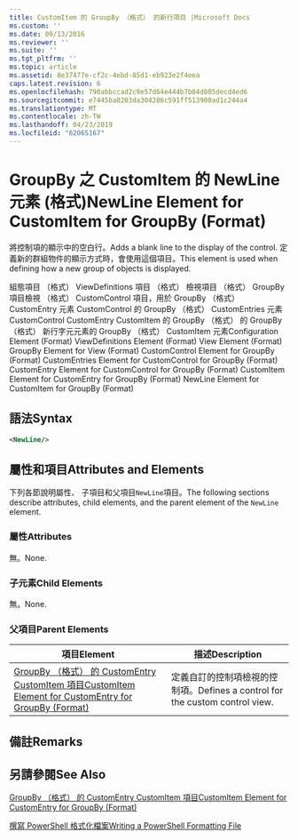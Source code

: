 ```yaml
---
title: CustomItem 的 GroupBy （格式） 的新行項目 |Microsoft Docs
ms.custom: ''
ms.date: 09/13/2016
ms.reviewer: ''
ms.suite: ''
ms.tgt_pltfrm: ''
ms.topic: article
ms.assetid: 8e37477e-cf2c-4ebd-85d1-eb923e2f4eea
caps.latest.revision: 6
ms.openlocfilehash: 790abbccad2c9e57d64e444b7b04d805decd4ed6
ms.sourcegitcommit: e7445ba8203da304286c591ff513900ad1c244a4
ms.translationtype: MT
ms.contentlocale: zh-TW
ms.lasthandoff: 04/23/2019
ms.locfileid: "62065167"
---
```

# <a name="newline-element-for-customitem-for-groupby-format"></a><span data-ttu-id="658cd-102">GroupBy 之 CustomItem 的 NewLine 元素 (格式)</span><span class="sxs-lookup"><span data-stu-id="658cd-102">NewLine Element for CustomItem for GroupBy (Format)</span></span>

<span data-ttu-id="658cd-103">將控制項的顯示中的空白行。</span><span class="sxs-lookup"><span data-stu-id="658cd-103">Adds a blank line to the display of the control.</span></span> <span data-ttu-id="658cd-104">定義新的群組物件的顯示方式時，會使用這個項目。</span><span class="sxs-lookup"><span data-stu-id="658cd-104">This element is used when defining how a new group of objects is displayed.</span></span>

<span data-ttu-id="658cd-105">組態項目 （格式） ViewDefinitions 項目 （格式） 檢視項目 （格式） GroupBy 項目檢視 （格式） CustomControl 項目，用於 GroupBy （格式） CustomEntry 元素 CustomControl 的 GroupBy （格式） CustomEntries 元素CustomControl CustomEntry CustomItem 的 GroupBy （格式） 的 GroupBy （格式） 新行字元元素的 GroupBy （格式） CustomItem 元素</span><span class="sxs-lookup"><span data-stu-id="658cd-105">Configuration Element (Format) ViewDefinitions Element (Format) View Element (Format) GroupBy Element for View (Format) CustomControl Element for GroupBy (Format) CustomEntries Element for CustomControl for GroupBy (Format) CustomEntry Element for CustomControl for GroupBy (Format) CustomItem Element for CustomEntry for GroupBy (Format) NewLine Element for CustomItem for GroupBy (Format)</span></span>

## <a name="syntax"></a><span data-ttu-id="658cd-106">語法</span><span class="sxs-lookup"><span data-stu-id="658cd-106">Syntax</span></span>

```xml
<NewLine/>
```

## <a name="attributes-and-elements"></a><span data-ttu-id="658cd-107">屬性和項目</span><span class="sxs-lookup"><span data-stu-id="658cd-107">Attributes and Elements</span></span>

<span data-ttu-id="658cd-108">下列各節說明屬性、 子項目和父項目`NewLine`項目。</span><span class="sxs-lookup"><span data-stu-id="658cd-108">The following sections describe attributes, child elements, and the parent element of the `NewLine` element.</span></span>

### <a name="attributes"></a><span data-ttu-id="658cd-109">屬性</span><span class="sxs-lookup"><span data-stu-id="658cd-109">Attributes</span></span>

<span data-ttu-id="658cd-110">無。</span><span class="sxs-lookup"><span data-stu-id="658cd-110">None.</span></span>

### <a name="child-elements"></a><span data-ttu-id="658cd-111">子元素</span><span class="sxs-lookup"><span data-stu-id="658cd-111">Child Elements</span></span>

<span data-ttu-id="658cd-112">無。</span><span class="sxs-lookup"><span data-stu-id="658cd-112">None.</span></span>

### <a name="parent-elements"></a><span data-ttu-id="658cd-113">父項目</span><span class="sxs-lookup"><span data-stu-id="658cd-113">Parent Elements</span></span>

|<span data-ttu-id="658cd-114">項目</span><span class="sxs-lookup"><span data-stu-id="658cd-114">Element</span></span>|<span data-ttu-id="658cd-115">描述</span><span class="sxs-lookup"><span data-stu-id="658cd-115">Description</span></span>|
|-------------|-----------------|
|[<span data-ttu-id="658cd-116">GroupBy （格式） 的 CustomEntry CustomItem 項目</span><span class="sxs-lookup"><span data-stu-id="658cd-116">CustomItem Element for CustomEntry for GroupBy (Format)</span></span>](./customitem-element-for-customentry-for-groupby-format.md)|<span data-ttu-id="658cd-117">定義自訂的控制項檢視的控制項。</span><span class="sxs-lookup"><span data-stu-id="658cd-117">Defines a control for the custom control view.</span></span>|

## <a name="remarks"></a><span data-ttu-id="658cd-118">備註</span><span class="sxs-lookup"><span data-stu-id="658cd-118">Remarks</span></span>

## <a name="see-also"></a><span data-ttu-id="658cd-119">另請參閱</span><span class="sxs-lookup"><span data-stu-id="658cd-119">See Also</span></span>

[<span data-ttu-id="658cd-120">GroupBy （格式） 的 CustomEntry CustomItem 項目</span><span class="sxs-lookup"><span data-stu-id="658cd-120">CustomItem Element for CustomEntry for GroupBy (Format)</span></span>](./customitem-element-for-customentry-for-groupby-format.md)

[<span data-ttu-id="658cd-121">撰寫 PowerShell 格式化檔案</span><span class="sxs-lookup"><span data-stu-id="658cd-121">Writing a PowerShell Formatting File</span></span>](./writing-a-powershell-formatting-file.md)
